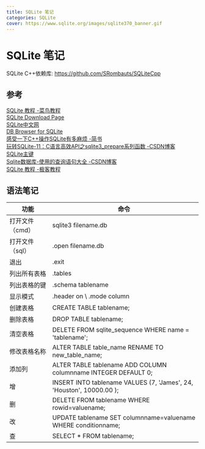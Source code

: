 ```yaml
---
title: SQLite 笔记
categories: SQLite
cover: https://www.sqlite.org/images/sqlite370_banner.gif
---
```


# SQLite 笔记
SQLite C++依赖库:
<https://github.com/SRombauts/SQLiteCpp>  

## 参考
[SQLite 教程 -菜鸟教程](https://www.runoob.com/sqlite/sqlite-tutorial.html)  
[SQLite Download Page](https://www.sqlite.org/download.html)  
[SQLite中文网](https://sqlite.readdevdocs.com/)  
[DB Browser for SQLite](https://sqlitebrowser.org/)  
[感受一下C++操作SQLite有多麻烦 -简书](https://www.jianshu.com/p/562576ec138c)  
[玩转SQLite-11：C语言高效API之sqlite3_prepare系列函数 -CSDN博客](https://blog.csdn.net/hbsyaaa/article/details/127858034)  
[SQLite主键](https://www.yiibai.com/sqlite/primary-key.html)  
[Sqlite数据库-使用的查询语句大全 -CSDN博客](https://blog.csdn.net/gymaisyl/article/details/108404902)  
[SQLite 教程 -极客教程](https://geek-docs.com/sqlite)  

## 语法笔记
| 功能 | 命令 |
|---|---|
| 打开文件（cmd） | sqlite3 filename.db |
| 打开文件（sql） | .open filename.db |
| 退出 | .exit |
| 列出所有表格 | .tables |
| 列出表格的键 | .schema tablename |
| 显示模式 | .header on  \  .mode column |
| 创建表格 | CREATE TABLE tablename; |
| 删除表格 | DROP TABLE tablename; |
| 清空表格 | DELETE FROM sqlite_sequence WHERE name = 'tablename'; |
| 修改表格名称 | ALTER TABLE table_name RENAME TO new_table_name; |
| 添加列 | ALTER TABLE tablename ADD COLUMN columnname INTEGER DEFAULT 0; |
| 增 | INSERT INTO tablename VALUES (7, 'James', 24, 'Houston', 10000.00 ); |
| 删 | DELETE FROM tablename WHERE rowid=valuename; |
| 改 | UPDATE tablename SET columnname=valuename WHERE conditionname; |
| 查 | SELECT * FROM tablename; |